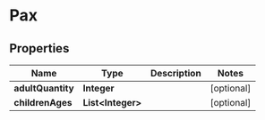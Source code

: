 
# Pax

## Properties
Name | Type | Description | Notes
------------ | ------------- | ------------- | -------------
**adultQuantity** | **Integer** |  |  [optional]
**childrenAges** | **List&lt;Integer&gt;** |  |  [optional]



